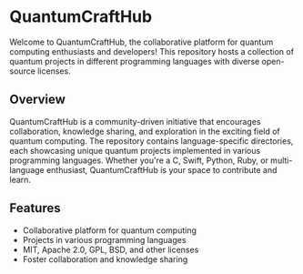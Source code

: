# QuantumCraftHub

Welcome to QuantumCraftHub, the collaborative platform for quantum computing enthusiasts and developers! This repository hosts a collection of quantum projects in different programming languages with diverse open-source licenses.

## Overview

QuantumCraftHub is a community-driven initiative that encourages collaboration, knowledge sharing, and exploration in the exciting field of quantum computing. The repository contains language-specific directories, each showcasing unique quantum projects implemented in various programming languages. Whether you're a C, Swift, Python, Ruby, or multi-language enthusiast, QuantumCraftHub is your space to contribute and learn.

## Features

- Collaborative platform for quantum computing
- Projects in various programming languages
- MIT, Apache 2.0, GPL, BSD, and other licenses
- Foster collaboration and knowledge sharing
